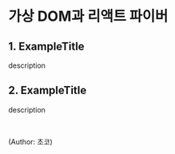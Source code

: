 # 가상 DOM과 리액트 파이버

## 1. ExampleTitle
description

## 2. ExampleTitle
description

<br>

(Author: 초코)